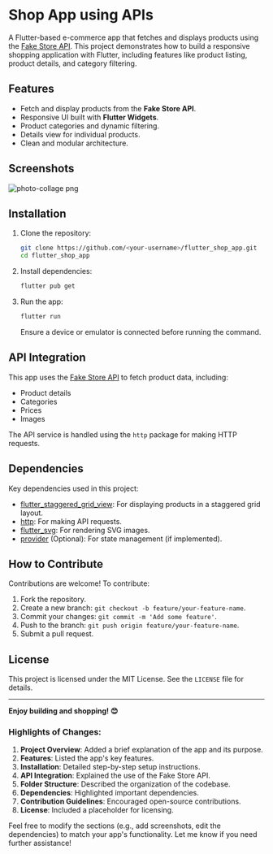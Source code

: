 # Shop App using APIs

A Flutter-based e-commerce app that fetches and displays products using the [Fake Store API](https://fakestoreapi.com). This project demonstrates how to build a responsive shopping application with Flutter, including features like product listing, product details, and category filtering.

## Features

- Fetch and display products from the **Fake Store API**.
- Responsive UI built with **Flutter Widgets**.
- Product categories and dynamic filtering.
- Details view for individual products.
- Clean and modular architecture.

## Screenshots
![photo-collage png](https://github.com/user-attachments/assets/6f45469c-ec55-448c-b0c9-52baca2cc1b5)


## Installation

1. Clone the repository:

   ```bash
   git clone https://github.com/<your-username>/flutter_shop_app.git
   cd flutter_shop_app
   ```

2. Install dependencies:

   ```bash
   flutter pub get
   ```

3. Run the app:

   ```bash
   flutter run
   ```

   Ensure a device or emulator is connected before running the command.

## API Integration

This app uses the [Fake Store API](https://fakestoreapi.com) to fetch product data, including:

- Product details
- Categories
- Prices
- Images

The API service is handled using the `http` package for making HTTP requests.

## Dependencies

Key dependencies used in this project:

- [flutter_staggered_grid_view](https://pub.dev/packages/flutter_staggered_grid_view): For displaying products in a staggered grid layout.
- [http](https://pub.dev/packages/http): For making API requests.
- [flutter_svg](https://pub.dev/packages/flutter_svg): For rendering SVG images.
- [provider](https://pub.dev/packages/provider) (Optional): For state management (if implemented).

## How to Contribute

Contributions are welcome! To contribute:

1. Fork the repository.
2. Create a new branch: `git checkout -b feature/your-feature-name`.
3. Commit your changes: `git commit -m 'Add some feature'`.
4. Push to the branch: `git push origin feature/your-feature-name`.
5. Submit a pull request.

## License

This project is licensed under the MIT License. See the `LICENSE` file for details.

---

**Enjoy building and shopping! 😊**

### Highlights of Changes:

1. **Project Overview**: Added a brief explanation of the app and its purpose.
2. **Features**: Listed the app's key features.
3. **Installation**: Detailed step-by-step setup instructions.
4. **API Integration**: Explained the use of the Fake Store API.
5. **Folder Structure**: Described the organization of the codebase.
6. **Dependencies**: Highlighted important dependencies.
7. **Contribution Guidelines**: Encouraged open-source contributions.
8. **License**: Included a placeholder for licensing.

Feel free to modify the sections (e.g., add screenshots, edit the dependencies) to match your app's functionality. Let me know if you need further assistance!
